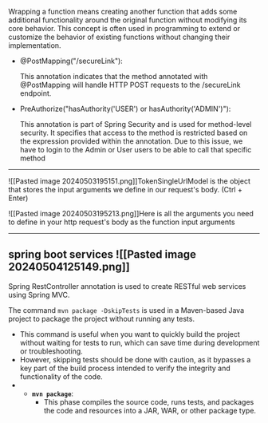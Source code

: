 Wrapping a function means creating another function that adds some additional functionality around the original function without modifying its core behavior. This concept is often used in programming to extend or customize the behavior of existing functions without changing their implementation.

- @PostMapping("/secureLink"):

    This annotation indicates that the method annotated with @PostMapping will handle HTTP POST requests to the /secureLink endpoint.


- PreAuthorize("hasAuthority('USER') or hasAuthority('ADMIN')"):

    This annotation is part of Spring Security and is used for method-level security.
    It specifies that access to the method is restricted based on the expression provided within the annotation.
    Due to this issue, we have to login to the Admin or User users to be able to call that specific method
----------------------------------------

![[Pasted image 20240503195151.png]]TokenSingleUrlModel is the object that stores the input arguments we define in our request's body. (Ctrl + Enter)

![[Pasted image 20240503195213.png]]Here is all the arguments you need to define in your http request's body as the function input  arguments

--------------------------
spring boot services
![[Pasted image 20240504125149.png]]
----------------------------

Spring RestController annotation is used to create RESTful web services using Spring MVC.

The command `mvn package -DskipTests` is used in a Maven-based Java project to package the project without running any tests.
- This command is useful when you want to quickly build the project without waiting for tests to run, which can save time during development or troubleshooting.
- However, skipping tests should be done with caution, as it bypasses a key part of the build process intended to verify the integrity and functionality of the code.
- - **`mvn package`**:
    - This phase compiles the source code, runs tests, and packages the code and resources into a JAR, WAR, or other package type.
